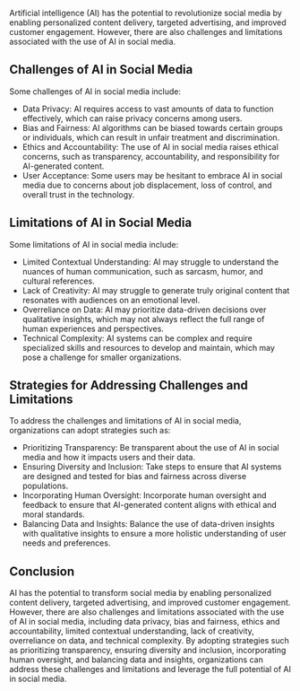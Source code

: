 
Artificial intelligence (AI) has the potential to revolutionize social media by enabling personalized content delivery, targeted advertising, and improved customer engagement. However, there are also challenges and limitations associated with the use of AI in social media.

Challenges of AI in Social Media
--------------------------------

Some challenges of AI in social media include:

* Data Privacy: AI requires access to vast amounts of data to function effectively, which can raise privacy concerns among users.
* Bias and Fairness: AI algorithms can be biased towards certain groups or individuals, which can result in unfair treatment and discrimination.
* Ethics and Accountability: The use of AI in social media raises ethical concerns, such as transparency, accountability, and responsibility for AI-generated content.
* User Acceptance: Some users may be hesitant to embrace AI in social media due to concerns about job displacement, loss of control, and overall trust in the technology.

Limitations of AI in Social Media
---------------------------------

Some limitations of AI in social media include:

* Limited Contextual Understanding: AI may struggle to understand the nuances of human communication, such as sarcasm, humor, and cultural references.
* Lack of Creativity: AI may struggle to generate truly original content that resonates with audiences on an emotional level.
* Overreliance on Data: AI may prioritize data-driven decisions over qualitative insights, which may not always reflect the full range of human experiences and perspectives.
* Technical Complexity: AI systems can be complex and require specialized skills and resources to develop and maintain, which may pose a challenge for smaller organizations.

Strategies for Addressing Challenges and Limitations
----------------------------------------------------

To address the challenges and limitations of AI in social media, organizations can adopt strategies such as:

* Prioritizing Transparency: Be transparent about the use of AI in social media and how it impacts users and their data.
* Ensuring Diversity and Inclusion: Take steps to ensure that AI systems are designed and tested for bias and fairness across diverse populations.
* Incorporating Human Oversight: Incorporate human oversight and feedback to ensure that AI-generated content aligns with ethical and moral standards.
* Balancing Data and Insights: Balance the use of data-driven insights with qualitative insights to ensure a more holistic understanding of user needs and preferences.

Conclusion
----------

AI has the potential to transform social media by enabling personalized content delivery, targeted advertising, and improved customer engagement. However, there are also challenges and limitations associated with the use of AI in social media, including data privacy, bias and fairness, ethics and accountability, limited contextual understanding, lack of creativity, overreliance on data, and technical complexity. By adopting strategies such as prioritizing transparency, ensuring diversity and inclusion, incorporating human oversight, and balancing data and insights, organizations can address these challenges and limitations and leverage the full potential of AI in social media.
